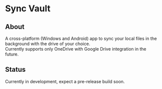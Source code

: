 # Sync Vault

## About

A cross-platform (Windows and Android) app to sync your local files in the background with the drive of your choice.  
Currently supports only OneDrive with Google Drive integration in the future.

## Status

Currently in development, expect a pre-release build soon.
